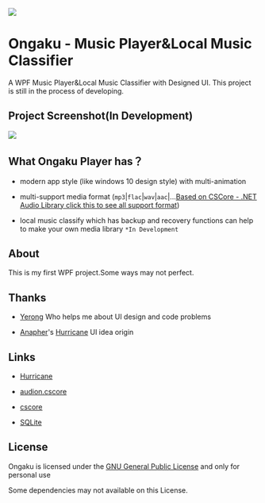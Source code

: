 ![](https://drive.cafu-chino.top/?/images/2020/10/05/ivx7s1Iiuf/Ongaku.png)

# Ongaku - Music Player&amp;Local Music Classifier

A WPF Music Player&amp;Local Music Classifier with Designed UI. This project is still in the process of developing.

## Project Screenshot(In Development)

![](https://drive.cafu-chino.top/?/images/2020/10/05/hsbAZKocur/Main.png)

## What Ongaku Player has？

* modern app style (like windows 10 design style) with multi-animation

* multi-support media format (`mp3`|`flac`|`wav`|`aac`|...[Based on CSCore - .NET Audio Library click this to see all support format](https://github.com/filoe/cscore))

* local music classify which has backup and recovery functions can help to make your own media library `*In Development`

## About

This is my first WPF project.Some ways may not perfect.

## Thanks

* [Yerong](https://github.com/YerongAI) Who helps me about UI design and code problems

* [Anapher](https://github.com/Anapher)'s [Hurricane](https://github.com/Anapher/Hurricane) UI idea origin

## Links

* [Hurricane](https://github.com/Anapher/Hurricane)

* [audion.cscore](https://github.com/tjscience/audion.cscore)

* [cscore](https://github.com/filoe/cscore)

* [SQLite](https://www.sqlite.org/index.html)

## License

Ongaku is licensed under the [GNU General Public License](https://github.com/Kaffu-Chino/Ongaku-Music-Player/blob/master/LICENSE) and only for personal use

Some dependencies may not available on this License.